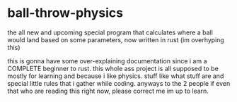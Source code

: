 # ball-throw-physics
the all new and upcoming special program that calculates where a ball would land based on some parameters, now written in rust (im overhyping this)


this is gonna have some over-explaining documentation since i am a COMPLETE beginner to rust. this whole ass project is all supposed to be mostly for learning and because i like physics. stuff like what stuff are and special little rules that i gather while coding. anyways to the 2 people if even that who are reading this right now, please correct me im up to learn.

